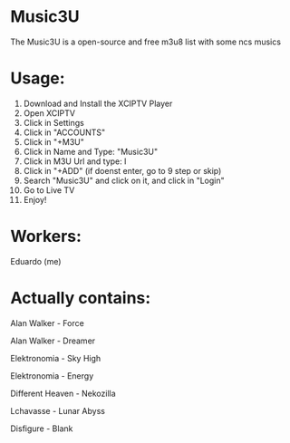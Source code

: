 # Music3U
The Music3U is a open-source and free m3u8 list with some ncs musics

# Usage:
1. Download and Install the XCIPTV Player
2. Open XCIPTV
3. Click in Settings
4. Click in "ACCOUNTS"
5. Click in "+M3U"
6. Click in Name and Type: "Music3U"
7. Click in M3U Url and type: l
8. Click in "+ADD" (if doenst enter, go to 9 step or skip)
9. Search "Music3U" and click on it, and click in "Login"
10. Go to Live TV
11. Enjoy!

 # Workers:
 Eduardo (me)

 # Actually contains:
 Alan Walker - Force
 
 Alan Walker - Dreamer


 Elektronomia - Sky High
 
 Elektronomia - Energy

 Different Heaven - Nekozilla

 Lchavasse - Lunar Abyss
 

 Disfigure - Blank
